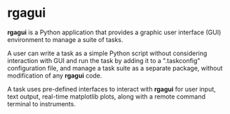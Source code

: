 # rgagui

**rgagui** is a Python application that provides a graphic user interface (GUI) environment 
to manage a suite of tasks. 

A user can write a task as a simple Python script without considering interaction with GUI 
and run the task by adding it to a ".taskconfig" configuration file, 
and manage a task suite as a separate package, without modification of any **rgagui** code.

A task uses pre-defined interfaces to interact with **rgagui** for user input, text output, real-time matplotlib plots, 
along with a remote command terminal to instruments.
